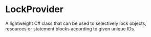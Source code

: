 # LockProvider
A lightweight C# class that can be used to selectively lock objects, resources or statement blocks according to given unique IDs.
